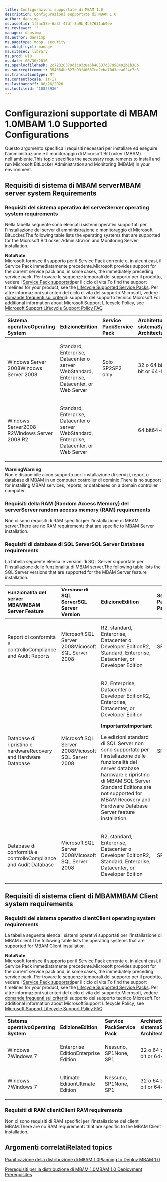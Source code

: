 ```yaml
---
title: Configurazioni supportate di MBAM 1.0
description: Configurazioni supportate di MBAM 1.0
author: dansimp
ms.assetid: 1f5ac58e-6a3f-47df-8a9b-4b57631ab9ee
ms.reviewer: ''
manager: dansimp
ms.author: dansimp
ms.pagetype: mdop, security
ms.mktglfcycl: manage
ms.sitesec: library
ms.prod: w10
ms.date: 08/30/2016
ms.openlocfilehash: 2c72320379d1c9328a6b40537d37998402b1b38b
ms.sourcegitcommit: 354664bc527d93f80687cd2eba70d1eea024c7c3
ms.translationtype: MT
ms.contentlocale: it-IT
ms.lasthandoff: 06/26/2020
ms.locfileid: "10825936"
---
```

# <span data-ttu-id="375cc-103">Configurazioni supportate di MBAM 1.0</span><span class="sxs-lookup"><span data-stu-id="375cc-103">MBAM 1.0 Supported Configurations</span></span>


<span data-ttu-id="375cc-104">Questo argomento specifica i requisiti necessari per installare ed eseguire l'amministrazione e il monitoraggio di Microsoft BitLocker (MBAM) nell'ambiente.</span><span class="sxs-lookup"><span data-stu-id="375cc-104">This topic specifies the necessary requirements to install and run Microsoft BitLocker Administration and Monitoring (MBAM) in your environment.</span></span>

## <a href="" id="---------mbam-server-system-requirements"></a> <span data-ttu-id="375cc-105">Requisiti di sistema di MBAM server</span><span class="sxs-lookup"><span data-stu-id="375cc-105">MBAM server system Requirements</span></span>


### <span data-ttu-id="375cc-106">Requisiti del sistema operativo del server</span><span class="sxs-lookup"><span data-stu-id="375cc-106">Server operating system requirements</span></span>

<span data-ttu-id="375cc-107">Nella tabella seguente sono elencati i sistemi operativi supportati per l'installazione del server di amministrazione e monitoraggio di Microsoft BitLocker.</span><span class="sxs-lookup"><span data-stu-id="375cc-107">The following table lists the operating systems that are supported for the Microsoft BitLocker Administration and Monitoring Server installation.</span></span>

**<span data-ttu-id="375cc-108">Nota</span><span class="sxs-lookup"><span data-stu-id="375cc-108">Note</span></span>**  
<span data-ttu-id="375cc-109">Microsoft fornisce il supporto per il Service Pack corrente e, in alcuni casi, il Service Pack immediatamente precedente.</span><span class="sxs-lookup"><span data-stu-id="375cc-109">Microsoft provides support for the current service pack and, in some cases, the immediately preceding service pack.</span></span> <span data-ttu-id="375cc-110">Per trovare le sequenze temporali del supporto per il prodotto, vedere i [Service Pack supportati](https://go.microsoft.com/fwlink/p/?LinkId=31975)per il ciclo di vita.</span><span class="sxs-lookup"><span data-stu-id="375cc-110">To find the support timelines for your product, see the [Lifecycle Supported Service Packs](https://go.microsoft.com/fwlink/p/?LinkId=31975).</span></span> <span data-ttu-id="375cc-111">Per altre informazioni sui criteri del ciclo di vita del supporto Microsoft, vedere [domande frequenti sui criteri](https://go.microsoft.com/fwlink/p/?LinkId=31976)di supporto del supporto tecnico Microsoft.</span><span class="sxs-lookup"><span data-stu-id="375cc-111">For additional information about Microsoft Support Lifecycle Policy, see [Microsoft Support Lifecycle Support Policy FAQ](https://go.microsoft.com/fwlink/p/?LinkId=31976).</span></span>



<table>
<colgroup>
<col width="25%" />
<col width="25%" />
<col width="25%" />
<col width="25%" />
</colgroup>
<thead>
<tr class="header">
<th align="left"><span data-ttu-id="375cc-112">Sistema operativo</span><span class="sxs-lookup"><span data-stu-id="375cc-112">Operating System</span></span></th>
<th align="left"><span data-ttu-id="375cc-113">Edizione</span><span class="sxs-lookup"><span data-stu-id="375cc-113">Edition</span></span></th>
<th align="left"><span data-ttu-id="375cc-114">Service Pack</span><span class="sxs-lookup"><span data-stu-id="375cc-114">Service Pack</span></span></th>
<th align="left"><span data-ttu-id="375cc-115">Architettura di sistema</span><span class="sxs-lookup"><span data-stu-id="375cc-115">System Architecture</span></span></th>
</tr>
</thead>
<tbody>
<tr class="odd">
<td align="left"><p><span data-ttu-id="375cc-116">Windows Server 2008</span><span class="sxs-lookup"><span data-stu-id="375cc-116">Windows Server 2008</span></span></p></td>
<td align="left"><p><span data-ttu-id="375cc-117">Standard, Enterprise, Datacenter o server Web</span><span class="sxs-lookup"><span data-stu-id="375cc-117">Standard, Enterprise, Datacenter, or Web Server</span></span></p></td>
<td align="left"><p><span data-ttu-id="375cc-118">Solo SP2</span><span class="sxs-lookup"><span data-stu-id="375cc-118">SP2 only</span></span></p></td>
<td align="left"><p><span data-ttu-id="375cc-119">32 o 64 bit</span><span class="sxs-lookup"><span data-stu-id="375cc-119">32-bit or 64-bit</span></span></p></td>
</tr>
<tr class="even">
<td align="left"><p><span data-ttu-id="375cc-120">Windows Server2008 R2</span><span class="sxs-lookup"><span data-stu-id="375cc-120">Windows Server 2008 R2</span></span></p></td>
<td align="left"><p><span data-ttu-id="375cc-121">Standard, Enterprise, Datacenter o server Web</span><span class="sxs-lookup"><span data-stu-id="375cc-121">Standard, Enterprise, Datacenter, or Web Server</span></span></p></td>
<td align="left"></td>
<td align="left"><p><span data-ttu-id="375cc-122">64 bit</span><span class="sxs-lookup"><span data-stu-id="375cc-122">64-bit</span></span></p></td>
</tr>
</tbody>
</table>



**<span data-ttu-id="375cc-123">Warning</span><span class="sxs-lookup"><span data-stu-id="375cc-123">Warning</span></span>**  
<span data-ttu-id="375cc-124">Non è disponibile alcun supporto per l'installazione di servizi, report o database di MBAM in un computer controller di dominio.</span><span class="sxs-lookup"><span data-stu-id="375cc-124">There is no support for installing MBAM services, reports, or databases on a domain controller computer.</span></span>



### <a href="" id="server-random-access-memory--ram--requirements-"></a><span data-ttu-id="375cc-125">Requisiti della RAM (Random Access Memory) del server</span><span class="sxs-lookup"><span data-stu-id="375cc-125">Server random access memory (RAM) requirements</span></span>

<span data-ttu-id="375cc-126">Non ci sono requisiti di RAM specifici per l'installazione di MBAM server.</span><span class="sxs-lookup"><span data-stu-id="375cc-126">There are no RAM requirements that are specific to MBAM Server installation.</span></span>

### <a href="" id="sql-server-database-requirements-"></a><span data-ttu-id="375cc-127">Requisiti di database di SQL Server</span><span class="sxs-lookup"><span data-stu-id="375cc-127">SQL Server Database requirements</span></span>

<span data-ttu-id="375cc-128">La tabella seguente elenca le versioni di SQL Server supportate per l'installazione delle funzionalità di MBAM server.</span><span class="sxs-lookup"><span data-stu-id="375cc-128">The following table lists the SQL Server versions that are supported for the MBAM Server feature installation.</span></span>

<table>
<colgroup>
<col width="20%" />
<col width="20%" />
<col width="20%" />
<col width="20%" />
<col width="20%" />
</colgroup>
<thead>
<tr class="header">
<th align="left"><span data-ttu-id="375cc-129">Funzionalità del server MBAM</span><span class="sxs-lookup"><span data-stu-id="375cc-129">MBAM Server Feature</span></span></th>
<th align="left"><span data-ttu-id="375cc-130">Versione di SQL Server</span><span class="sxs-lookup"><span data-stu-id="375cc-130">SQL Server Version</span></span></th>
<th align="left"><span data-ttu-id="375cc-131">Edizione</span><span class="sxs-lookup"><span data-stu-id="375cc-131">Edition</span></span></th>
<th align="left"><span data-ttu-id="375cc-132">Service Pack</span><span class="sxs-lookup"><span data-stu-id="375cc-132">Service Pack</span></span></th>
<th align="left"><span data-ttu-id="375cc-133">Architettura di sistema</span><span class="sxs-lookup"><span data-stu-id="375cc-133">System Architecture</span></span></th>
</tr>
</thead>
<tbody>
<tr class="odd">
<td align="left"><p><span data-ttu-id="375cc-134">Report di conformità e controllo</span><span class="sxs-lookup"><span data-stu-id="375cc-134">Compliance and Audit Reports</span></span></p></td>
<td align="left"><p><span data-ttu-id="375cc-135">Microsoft SQL Server 2008</span><span class="sxs-lookup"><span data-stu-id="375cc-135">Microsoft SQL Server 2008</span></span> </p></td>
<td align="left"><p><span data-ttu-id="375cc-136">R2, standard, Enterprise, Datacenter o Developer Edition</span><span class="sxs-lookup"><span data-stu-id="375cc-136">R2, Standard, Enterprise, Datacenter, or Developer Edition</span></span></p></td>
<td align="left"><p><span data-ttu-id="375cc-137">SP2</span><span class="sxs-lookup"><span data-stu-id="375cc-137">SP2</span></span></p></td>
<td align="left"><p><span data-ttu-id="375cc-138">32 o 64 bit</span><span class="sxs-lookup"><span data-stu-id="375cc-138">32-bit or 64-bit</span></span></p></td>
</tr>
<tr class="even">
<td align="left"><p><span data-ttu-id="375cc-139">Database di ripristino e hardware</span><span class="sxs-lookup"><span data-stu-id="375cc-139">Recovery and Hardware Database</span></span></p></td>
<td align="left"><p><span data-ttu-id="375cc-140">Microsoft SQL Server 2008</span><span class="sxs-lookup"><span data-stu-id="375cc-140">Microsoft SQL Server 2008</span></span> </p></td>
<td align="left"><p><span data-ttu-id="375cc-141">R2, Enterprise, Datacenter o Developer Edition</span><span class="sxs-lookup"><span data-stu-id="375cc-141">R2, Enterprise, Datacenter, or Developer Edition</span></span></p>
<div class="alert">
<strong><span data-ttu-id="375cc-142">Importante</span><span class="sxs-lookup"><span data-stu-id="375cc-142">Important</span></span></strong><br/><p><span data-ttu-id="375cc-143">Le edizioni standard di SQL Server non sono supportate per l'installazione delle funzionalità del server database hardware e ripristino di MBAM.</span><span class="sxs-lookup"><span data-stu-id="375cc-143">SQL Server Standard Editions are not supported for MBAM Recovery and Hardware Database Server feature installation.</span></span></p>
</div>
<div>

</div></td>
<td align="left"><p><span data-ttu-id="375cc-144">SP2</span><span class="sxs-lookup"><span data-stu-id="375cc-144">SP2</span></span></p></td>
<td align="left"><p><span data-ttu-id="375cc-145">32 o 64 bit</span><span class="sxs-lookup"><span data-stu-id="375cc-145">32-bit or 64-bit</span></span></p></td>
</tr>
<tr class="odd">
<td align="left"><p><span data-ttu-id="375cc-146">Database di conformità e controllo</span><span class="sxs-lookup"><span data-stu-id="375cc-146">Compliance and Audit Database</span></span></p></td>
<td align="left"><p><span data-ttu-id="375cc-147">Microsoft SQL Server 2008</span><span class="sxs-lookup"><span data-stu-id="375cc-147">Microsoft SQL Server 2008</span></span> </p></td>
<td align="left"><p><span data-ttu-id="375cc-148">R2, standard, Enterprise, Datacenter o Developer Edition</span><span class="sxs-lookup"><span data-stu-id="375cc-148">R2, Standard, Enterprise, Datacenter, or Developer Edition</span></span></p></td>
<td align="left"><p><span data-ttu-id="375cc-149">SP2</span><span class="sxs-lookup"><span data-stu-id="375cc-149">SP2</span></span></p></td>
<td align="left"><p><span data-ttu-id="375cc-150">32 o 64 bit</span><span class="sxs-lookup"><span data-stu-id="375cc-150">32-bit or 64-bit</span></span></p></td>
</tr>
</tbody>
</table>



## <a href="" id="---------mbam-client-system-requirements"></a> <span data-ttu-id="375cc-151">Requisiti di sistema client di MBAM</span><span class="sxs-lookup"><span data-stu-id="375cc-151">MBAM Client system requirements</span></span>


### <span data-ttu-id="375cc-152">Requisiti del sistema operativo client</span><span class="sxs-lookup"><span data-stu-id="375cc-152">Client operating system requirements</span></span>

<span data-ttu-id="375cc-153">La tabella seguente elenca i sistemi operativi supportati per l'installazione di MBAM client.</span><span class="sxs-lookup"><span data-stu-id="375cc-153">The following table lists the operating systems that are supported for MBAM Client installation.</span></span>

**<span data-ttu-id="375cc-154">Nota</span><span class="sxs-lookup"><span data-stu-id="375cc-154">Note</span></span>**  
<span data-ttu-id="375cc-155">Microsoft fornisce il supporto per il Service Pack corrente e, in alcuni casi, il Service Pack immediatamente precedente.</span><span class="sxs-lookup"><span data-stu-id="375cc-155">Microsoft provides support for the current service pack and, in some cases, the immediately preceding service pack.</span></span> <span data-ttu-id="375cc-156">Per trovare le sequenze temporali del supporto per il prodotto, vedere i [Service Pack supportati](https://go.microsoft.com/fwlink/p/?LinkId=31975)per il ciclo di vita.</span><span class="sxs-lookup"><span data-stu-id="375cc-156">To find the support timelines for your product, see the [Lifecycle Supported Service Packs](https://go.microsoft.com/fwlink/p/?LinkId=31975).</span></span> <span data-ttu-id="375cc-157">Per altre informazioni sui criteri del ciclo di vita del supporto Microsoft, vedere [domande frequenti sui criteri](https://go.microsoft.com/fwlink/p/?LinkId=31976)di supporto del supporto tecnico Microsoft.</span><span class="sxs-lookup"><span data-stu-id="375cc-157">For additional information about Microsoft Support Lifecycle Policy, see [Microsoft Support Lifecycle Support Policy FAQ](https://go.microsoft.com/fwlink/p/?LinkId=31976).</span></span>



<table>
<colgroup>
<col width="25%" />
<col width="25%" />
<col width="25%" />
<col width="25%" />
</colgroup>
<thead>
<tr class="header">
<th align="left"><span data-ttu-id="375cc-158">Sistema operativo</span><span class="sxs-lookup"><span data-stu-id="375cc-158">Operating System</span></span></th>
<th align="left"><span data-ttu-id="375cc-159">Edizione</span><span class="sxs-lookup"><span data-stu-id="375cc-159">Edition</span></span></th>
<th align="left"><span data-ttu-id="375cc-160">Service Pack</span><span class="sxs-lookup"><span data-stu-id="375cc-160">Service Pack</span></span></th>
<th align="left"><span data-ttu-id="375cc-161">Architettura di sistema</span><span class="sxs-lookup"><span data-stu-id="375cc-161">System Architecture</span></span></th>
</tr>
</thead>
<tbody>
<tr class="odd">
<td align="left"><p><span data-ttu-id="375cc-162">Windows 7</span><span class="sxs-lookup"><span data-stu-id="375cc-162">Windows 7</span></span></p></td>
<td align="left"><p><span data-ttu-id="375cc-163">Enterprise Edition</span><span class="sxs-lookup"><span data-stu-id="375cc-163">Enterprise Edition</span></span></p></td>
<td align="left"><p><span data-ttu-id="375cc-164">Nessuno, SP1</span><span class="sxs-lookup"><span data-stu-id="375cc-164">None, SP1</span></span></p></td>
<td align="left"><p><span data-ttu-id="375cc-165">32 o 64 bit</span><span class="sxs-lookup"><span data-stu-id="375cc-165">32-bit or 64-bit</span></span></p></td>
</tr>
<tr class="even">
<td align="left"><p><span data-ttu-id="375cc-166">Windows 7</span><span class="sxs-lookup"><span data-stu-id="375cc-166">Windows 7</span></span></p></td>
<td align="left"><p><span data-ttu-id="375cc-167">Ultimate Edition</span><span class="sxs-lookup"><span data-stu-id="375cc-167">Ultimate Edition</span></span></p></td>
<td align="left"><p><span data-ttu-id="375cc-168">Nessuno, SP1</span><span class="sxs-lookup"><span data-stu-id="375cc-168">None, SP1</span></span></p></td>
<td align="left"><p><span data-ttu-id="375cc-169">32 o 64 bit</span><span class="sxs-lookup"><span data-stu-id="375cc-169">32-bit or 64-bit</span></span></p></td>
</tr>
</tbody>
</table>



### <a href="" id="client-ram-requirements-"></a><span data-ttu-id="375cc-170">Requisiti di RAM client</span><span class="sxs-lookup"><span data-stu-id="375cc-170">Client RAM requirements</span></span>

<span data-ttu-id="375cc-171">Non ci sono requisiti di RAM specifici per l'installazione del client MBAM.</span><span class="sxs-lookup"><span data-stu-id="375cc-171">There are no RAM requirements that are specific to the MBAM Client installation.</span></span>

## <span data-ttu-id="375cc-172">Argomenti correlati</span><span class="sxs-lookup"><span data-stu-id="375cc-172">Related topics</span></span>


[<span data-ttu-id="375cc-173">Pianificazione della distribuzione di MBAM 1.0</span><span class="sxs-lookup"><span data-stu-id="375cc-173">Planning to Deploy MBAM 1.0</span></span>](planning-to-deploy-mbam-10.md)

[<span data-ttu-id="375cc-174">Prerequisiti per la distribuzione di MBAM 1.0</span><span class="sxs-lookup"><span data-stu-id="375cc-174">MBAM 1.0 Deployment Prerequisites</span></span>](mbam-10-deployment-prerequisites.md)









